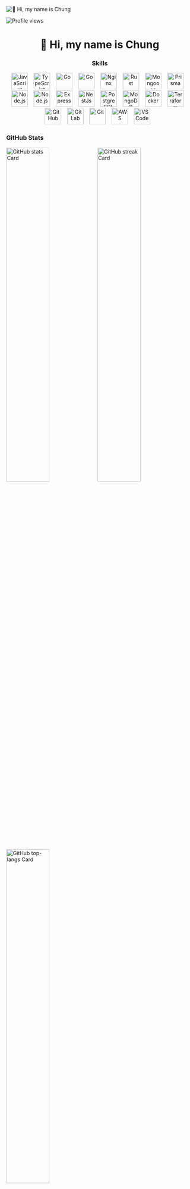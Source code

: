 ![👋 Hi, my name is Chung](https://mir-s3-cdn-cf.behance.net/project_modules/max_1200/79731568097599.5b50bca477735.jpg)

![Profile views](https://komarev.com/ghpvc/?username=trachchung&label=Profile%20views&color=0e75b6&style=flat)

<div id="toc">
  <ul align="center" style="list-style: none">
    <summary>
      <h1>
        👋 Hi, my name is Chung
      </h1>
    </summary>
  </ul>
</div>

 **<h3 align="center">Skills</h3>**

<p align="center"><img src="https://cdn.jsdelivr.net/gh/devicons/devicon/icons/javascript/javascript-plain.svg" height="44" alt="JavaScript" style="margin-right: 12px"> <img src="https://cdn.jsdelivr.net/gh/devicons/devicon/icons/typescript/typescript-original.svg" height="44" alt="TypeScript" style="margin-right: 12px"> <img src="https://cdn.jsdelivr.net/gh/devicons/devicon@latest/icons/go/go-original-wordmark.svg" height="44" alt="Go" style="margin-right: 12px"> <img src="https://cdn.jsdelivr.net/gh/devicons/devicon/icons/go/go-original.svg" height="44" alt="Go" style="margin-right: 12px"> <img src="https://cdn.jsdelivr.net/gh/devicons/devicon@latest/icons/nginx/nginx-original.svg" height="44" alt="Nginx" style="margin-right: 12px"> <img src="https://cdn.jsdelivr.net/gh/devicons/devicon/icons/rust/rust-original.svg" height="44" alt="Rust" style="margin-right: 12px"> <img src="https://cdn.jsdelivr.net/gh/devicons/devicon/icons/mongoose/mongoose-original.svg" height="44" alt="Mongoose" style="margin-right: 12px"> <img src="https://cdn.jsdelivr.net/gh/devicons/devicon/icons/prisma/prisma-original.svg" height="44" alt="Prisma" style="margin-right: 12px"> <img src="https://cdn.jsdelivr.net/gh/devicons/devicon@latest/icons/nodejs/nodejs-original-wordmark.svg" height="44" alt="Node.js" style="margin-right: 12px"> <img src="https://cdn.jsdelivr.net/gh/devicons/devicon/icons/nodejs/nodejs-original.svg" height="44" alt="Node.js" style="margin-right: 12px"> <img src="https://cdn.jsdelivr.net/gh/devicons/devicon@latest/icons/express/express-original-wordmark.svg" height="44" alt="Express" style="margin-right: 12px"> <img src="https://cdn.jsdelivr.net/gh/devicons/devicon@latest/icons/nestjs/nestjs-original.svg" height="44" alt="NestJs" style="margin-right: 12px"> <img src="https://cdn.jsdelivr.net/gh/devicons/devicon@latest/icons/postgresql/postgresql-original-wordmark.svg" height="44" alt="PostgreSQL" style="margin-right: 12px"> <img src="https://cdn.jsdelivr.net/gh/devicons/devicon@latest/icons/mongodb/mongodb-original-wordmark.svg" height="44" alt="MongoDB" style="margin-right: 12px"> <img src="https://cdn.jsdelivr.net/gh/devicons/devicon/icons/docker/docker-original.svg" height="44" alt="Docker" style="margin-right: 12px"> <img src="https://cdn.jsdelivr.net/gh/devicons/devicon/icons/terraform/terraform-original.svg" height="44" alt="Terraform" style="margin-right: 12px"> <img src="https://cdn.jsdelivr.net/gh/devicons/devicon/icons/github/github-original.svg" height="44" alt="GitHub" style="margin-right: 12px"> <img src="https://cdn.jsdelivr.net/gh/devicons/devicon/icons/gitlab/gitlab-original.svg" height="44" alt="GitLab" style="margin-right: 12px"> <img src="https://cdn.jsdelivr.net/gh/devicons/devicon/icons/git/git-original.svg" height="44" alt="Git" style="margin-right: 12px"> <img src="https://cdn.jsdelivr.net/gh/devicons/devicon@latest/icons/amazonwebservices/amazonwebservices-original-wordmark.svg" height="44" alt="AWS" style="margin-right: 12px"> <img src="https://cdn.jsdelivr.net/gh/devicons/devicon@latest/icons/vscode/vscode-original.svg" height="44" alt="VSCode" style="margin-right: 12px"></p>

 **<h3 align="left">GitHub Stats</h3>**

<p align="left">
  <img width="48%" src="https://github-readme-stats.vercel.app/api?username=trachchung&theme=react&hide_title=false&hide_rank=false&show_icons=false&include_all_commits=false&count_private=true&line_height=23" alt="GitHub stats Card" />
  <img width="48%" src="https://streak-stats.demolab.com/?user=trachchung&theme=react&hide_border=false&date_format=M+j%5B%2C+Y%5D&mode=daily&hide_total_contributions=false&hide_current_streak=false&hide_longest_streak=false&card_height=200" alt="GitHub streak Card" />
</p>

<p align="left">
  <img width="48%" src="https://github-readme-stats.vercel.app/api/top-langs?username=trachchung&theme=react&hide_title=false&layout=compact&langs_count=6&hide_progress=false&card_width=400" alt="GitHub top-langs Card" />
</p>

